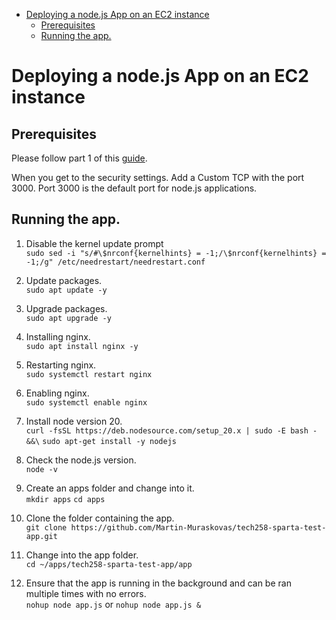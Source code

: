 - [Deploying a node.js App on an EC2 instance](#deploying-a-nodejs-app-on-an-ec2-instance)
  - [Prerequisites](#prerequisites)
  - [Running the app.](#running-the-app)


# Deploying a node.js App on an EC2 instance

## Prerequisites
Please follow part 1 of this [guide](https://github.com/Martin-Muraskovas/tech258_cloud/blob/main/readme.md).

When you get to the security settings. Add a Custom TCP with the port 3000. Port 3000 is the default port for node.js applications.

## Running the app.

1. Disable the kernel update prompt<br>
`sudo sed -i "s/#\$nrconf{kernelhints} = -1;/\$nrconf{kernelhints} = -1;/g" /etc/needrestart/needrestart.conf`

2. Update packages.<br>
`sudo apt update -y`

3. Upgrade packages.<br>
`sudo apt upgrade -y`

4. Installing nginx.<br>
`sudo apt install nginx -y`

5. Restarting nginx.<br>
`sudo systemctl restart nginx`

6. Enabling nginx.<br>
`sudo systemctl enable nginx`

7. Install node version 20.<br>
`curl -fsSL https://deb.nodesource.com/setup_20.x | sudo -E bash - &&\`
`sudo apt-get install -y nodejs`

8. Check the node.js version.<br>
`node -v`

9. Create an apps folder and change into it.<br>
`mkdir apps`
`cd apps`

10. Clone the folder containing the app.<br>
`git clone https://github.com/Martin-Muraskovas/tech258-sparta-test-app.git`

11.  Change into the app folder.<br>
`cd ~/apps/tech258-sparta-test-app/app`

12.   Ensure that the app is running in the background and can be ran multiple times with no errors.<br>
`nohup node app.js` or `nohup node app.js &`
